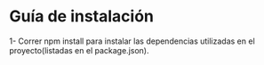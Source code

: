 # Guía de instalación
1- Correr npm install para instalar las dependencias utilizadas en el proyecto(listadas en el package.json).